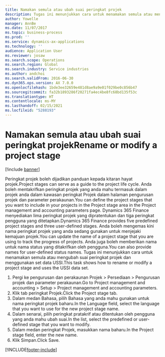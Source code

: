```yaml
---
title: Namakan semula atau ubah suai peringkat projek
description: Tugas ini menunjukkan cara untuk menamakan semula atau mengubah suai peringkat projek.
author: Yowelle
manager: AnnBe
ms.date: 11/07/2017
ms.topic: business-process
ms.prod: ''
ms.service: dynamics-ax-applications
ms.technology: ''
audience: Application User
ms.reviewer: josaw
ms.search.scope: Operations
ms.search.region: Global
ms.search.industry: Service industries
ms.author: andchoi
ms.search.validFrom: 2016-06-30
ms.dyn365.ops.version: AX 7.0.0
ms.openlocfilehash: 1bde3ee32659e481d8ae9a9e01f029be0c856b47
ms.sourcegitcommit: fa32b1893286f20271fa4ec4be8fc68bd135f53c
ms.translationtype: HT
ms.contentlocale: ms-MY
ms.lasthandoff: 02/15/2021
ms.locfileid: "5288193"
---
```

# <a name="rename-or-modify-a-project-stage"></a><span data-ttu-id="287a9-103">Namakan semula atau ubah suai peringkat projek</span><span class="sxs-lookup"><span data-stu-id="287a9-103">Rename or modify a project stage</span></span>

[!include [banner](../../includes/banner.md)]

<span data-ttu-id="287a9-104">Peringkat projek boleh dijadikan panduan kepada kitaran hayat projek.</span><span class="sxs-lookup"><span data-stu-id="287a9-104">Project stages can serve as a guide to the project life cycle.</span></span> <span data-ttu-id="287a9-105">Anda boleh mentakrifkan peringkat projek yang anda mahu termasuk dalam projek anda dalam kawasan peringkat Projek dalam halaman pengurusan projek dan parameter perakaunan.</span><span class="sxs-lookup"><span data-stu-id="287a9-105">You can define the project stages that you want to include in your projects in the Project stage area in the Project management and accounting parameters page.</span></span> <span data-ttu-id="287a9-106">Dynamics 365 Finance menyediakan lima peringkat projek yang dipratentukan dan tiga peringkat pengguna yang ditetapkan.</span><span class="sxs-lookup"><span data-stu-id="287a9-106">Dynamics 365 Finance provides five predefined project stages and three user-defined stages.</span></span> <span data-ttu-id="287a9-107">Anda boleh mengemas kini nama peringkat projek yang anda sedang gunakan untuk menjejaki kemajuan projek.</span><span class="sxs-lookup"><span data-stu-id="287a9-107">You can update the name of a project stage that you are using to track the progress of projects.</span></span> <span data-ttu-id="287a9-108">Anda juga boleh memberikan nama untuk nama status yang ditakrifkan oleh pengguna.</span><span class="sxs-lookup"><span data-stu-id="287a9-108">You can also provide names for user-defined status names.</span></span> <span data-ttu-id="287a9-109">Tugas ini menunjukkan cara untuk menamakan semula atau mengubah suai peringkat projek dan menggunakan set data USSI.</span><span class="sxs-lookup"><span data-stu-id="287a9-109">This task shows how to rename or modify a project stage and uses the USSI data set.</span></span>

1. <span data-ttu-id="287a9-110">Pergi ke pengurusan dan perakaunan Projek > Persediaan > Pengurusan projek dan parameter perakaunan.</span><span class="sxs-lookup"><span data-stu-id="287a9-110">Go to Project management and accounting > Setup > Project management and accounting parameters.</span></span>
2. <span data-ttu-id="287a9-111">Klik tab peringkat Projek.</span><span class="sxs-lookup"><span data-stu-id="287a9-111">Click the Project stage tab.</span></span>
3. <span data-ttu-id="287a9-112">Dalam medan Bahasa, pilih Bahasa yang anda mahu gunakan untuk nama peringkat projek baharu.</span><span class="sxs-lookup"><span data-stu-id="287a9-112">In the Language field, select the language that you want to use for the new project stage name.</span></span>
4. <span data-ttu-id="287a9-113">Dalam senarai, pilih peringkat pratakrif atau ditentukan oleh pengguna yang anda mahu ubah suai.</span><span class="sxs-lookup"><span data-stu-id="287a9-113">In the list, select the predefined or user-defined stage that you want to modify.</span></span> 
5. <span data-ttu-id="287a9-114">Dalam medan peringkat Projek, masukkan nama baharu.</span><span class="sxs-lookup"><span data-stu-id="287a9-114">In the Project stage field, enter the new name.</span></span>
6. <span data-ttu-id="287a9-115">Klik Simpan.</span><span class="sxs-lookup"><span data-stu-id="287a9-115">Click Save.</span></span>


[!INCLUDE[footer-include](../../includes/footer-banner.md)]